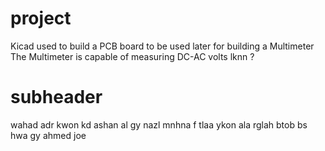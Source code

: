 # project 
Kicad used to build a PCB board to be used later for building a Multimeter 
The Multimeter is capable of measuring DC-AC volts lknn ?

# subheader
wahad adr kwon kd 
ashan al gy nazl mnhna 
f tlaa ykon ala rglah btob 
bs 
hwa gy 
ahmed
joe

